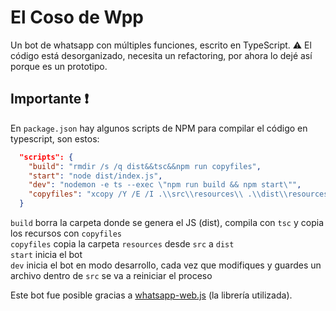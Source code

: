 # El Coso de Wpp
Un bot de whatsapp con múltiples funciones, escrito en TypeScript.
⚠️ El código está desorganizado, necesita un refactoring, por ahora lo dejé así porque es un prototipo.

## Importante ❗
En `package.json` hay algunos scripts de NPM para compilar el código en typescript, son estos:
```json
  "scripts": {
    "build": "rmdir /s /q dist&&tsc&&npm run copyfiles",
    "start": "node dist/index.js",
    "dev": "nodemon -e ts --exec \"npm run build && npm start\"",
    "copyfiles": "xcopy /Y /E /I .\\src\\resources\\ .\\dist\\resources"
  }
```
`build` borra la carpeta donde se genera el JS (dist), compila con `tsc` y copia los recursos con `copyfiles`<br>
`copyfiles` copia la carpeta `resources` desde 
`src` a `dist`<br>
`start` inicia el bot<br>
`dev` inicia el bot en modo desarrollo, cada vez que modifiques y guardes un archivo dentro de `src` se va a reiniciar el proceso<br>

Este bot fue posible gracias a [whatsapp-web.js](https://github.com/pedroslopez/whatsapp-web.js) (la librería utilizada).
